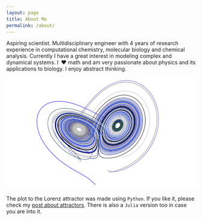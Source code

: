 ```yaml
---
layout: page
title: About Me
permalink: /about/
---
```


Aspiring scientist. Multidisciplinary engineer with 4 years of
research experience in computational chemistry, molecular biology 
and chemical analysis. Currently I have a great interest in 
modeling complex and dynamical systems. I :heart:
math and am very passionate about physics and its applications 
to biology. I enjoy abstract thinking.

![Lorenz Attractor](/img/lorenz_attractor_crop.png)

The plot to the Lorenz attractor was made using `Python`. If you like
it, please check my [post about attractors](./_posts/2021-07-12-lorenz.md). There is also a 
`Julia` version too in case you are into it.
